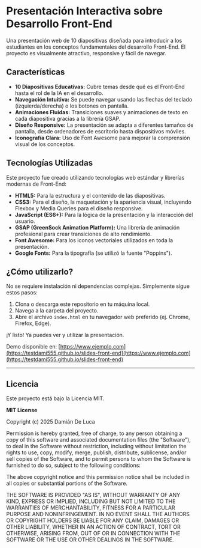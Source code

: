 # Presentación Interactiva sobre Desarrollo Front-End

Una presentación web de 10 diapositivas diseñada para introducir a los estudiantes en los conceptos fundamentales del desarrollo Front-End. El proyecto es visualmente atractivo, responsive y fácil de navegar.

## Características

- **10 Diapositivas Educativas:** Cubre temas desde qué es el Front-End hasta el rol de la IA en el desarrollo.
- **Navegación Intuitiva:** Se puede navegar usando las flechas del teclado (izquierda/derecha) o los botones en pantalla.
- **Animaciones Fluidas:** Transiciones suaves y animaciones de texto en cada diapositiva gracias a la librería GSAP.
- **Diseño Responsive:** La presentación se adapta a diferentes tamaños de pantalla, desde ordenadores de escritorio hasta dispositivos móviles.
- **Iconografía Clara:** Uso de Font Awesome para mejorar la comprensión visual de los conceptos.

## Tecnologías Utilizadas

Este proyecto fue creado utilizando tecnologías web estándar y librerías modernas de Front-End:

- **HTML5:** Para la estructura y el contenido de las diapositivas.
- **CSS3:** Para el diseño, la maquetación y la apariencia visual, incluyendo Flexbox y Media Queries para el diseño responsive.
- **JavaScript (ES6+):** Para la lógica de la presentación y la interacción del usuario.
- **GSAP (GreenSock Animation Platform):** Una librería de animación profesional para crear transiciones de alto rendimiento.
- **Font Awesome:** Para los iconos vectoriales utilizados en toda la presentación.
- **Google Fonts:** Para la tipografía (se utilizó la fuente "Poppins").

## ¿Cómo utilizarlo?

No se requiere instalación ni dependencias complejas. Simplemente sigue estos pasos:

1.  Clona o descarga este repositorio en tu máquina local.
2.  Navega a la carpeta del proyecto.
3.  Abre el archivo `index.html` en tu navegador web preferido (ej. Chrome, Firefox, Edge).

¡Y listo! Ya puedes ver y utilizar la presentación.

Demo disponible en: [https://www.ejemplo.com](https://testdami555.github.io/slides-front-end](https://www.ejemplo.com](https://testdami555.github.io/slides-front-end)


---

## Licencia

Este proyecto está bajo la Licencia MIT.

**MIT License**

Copyright (c) 2025 Damián De Luca

Permission is hereby granted, free of charge, to any person obtaining a copy
of this software and associated documentation files (the "Software"), to deal
in the Software without restriction, including without limitation the rights
to use, copy, modify, merge, publish, distribute, sublicense, and/or sell
copies of the Software, and to permit persons to whom the Software is
furnished to do so, subject to the following conditions:

The above copyright notice and this permission notice shall be included in all
copies or substantial portions of the Software.

THE SOFTWARE IS PROVIDED "AS IS", WITHOUT WARRANTY OF ANY KIND, EXPRESS OR
IMPLIED, INCLUDING BUT NOT LIMITED TO THE WARRANTIES OF MERCHANTABILITY,
FITNESS FOR A PARTICULAR PURPOSE AND NONINFRINGEMENT. IN NO EVENT SHALL THE
AUTHORS OR COPYRIGHT HOLDERS BE LIABLE FOR ANY CLAIM, DAMAGES OR OTHER
LIABILITY, WHETHER IN AN ACTION OF CONTRACT, TORT OR OTHERWISE, ARISING FROM,
OUT OF OR IN CONNECTION WITH THE SOFTWARE OR THE USE OR OTHER DEALINGS IN THE
SOFTWARE.
